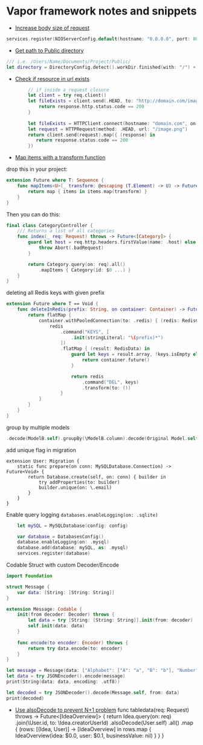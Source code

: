 # Vapor framework notes and snippets

* [Increase body size of request](#increase-body-size-of-request)

```swift
services.register(NIOServerConfig.default(hostname: "0.0.0.0", port: 8080, maxBodySize: 20_000_000))
```

* [Get path to Public directory](#increase-body-size-of-request)

```swift
/// i.e. /Users/Name/Documents/Project/Public/
let directory = DirectoryConfig.detect().workDir.finished(with: "/") + "Public".finished(with: "/")

```

* [Check if resource in url exists](#check-if-resource-in-url-exists)

```swift
        // if inside a request closure
        let client = try req.client()
        let fileExists = client.send(.HEAD, to: "http://domain.com/image.png").map { (response) -> Bool in
            return response.http.status.code == 200
        }
        
        let fileExists = HTTPClient.connect(hostname: "domain.com", on: req).flatMap { (client) -> Future<Bool> in
        let request = HTTPRequest(method: .HEAD, url: "/image.png")
        return client.send(request).map({ (response) in
           return response.status.code == 200
        })
```

* [Map items with a transform function](#map-items-with-a-transform-function)

drop this in your project:

```swift
extension Future where T: Sequence {
    func mapItems<U>(_ transform: @escaping (T.Element) -> U) -> Future<[U]> {
        return map { items in items.map(transform) }
    }
}
```

Then you can do this:

```swift
final class CategoryController {
    /// Returns a list of all categories
    func index(_ req: Request) throws -> Future<[Category]> {
        guard let host = req.http.headers.firstValue(name: .host) else {
            throw Abort(.badRequest)
        }

        return Category.query(on: req).all()
            .mapItems { Category(id: $0 ...) }
    }
}
```

deleting all Redis keys with given prefix

```swift
extension Future where T == Void {
    func deleteInRedis(prefix: String, on container: Container) -> Future<Void> {
        return flatMap {
            container.withPooledConnection(to: .redis) { (redis: RedisClient) in
                redis
                    .command("KEYS", [
                        .init(stringLiteral: "\(prefix)*")
                    ])
                    .flatMap { (result: RedisData) in
                        guard let keys = result.array, !keys.isEmpty else {
                            return container.future()
                        }

                        return redis
                            .command("DEL", keys)
                            .transform(to: ())
                    }
            }
        }
    }
}
```

group by multiple models

```swift
.decode(ModelB.self).groupBy(\ModelB.column).decode(Original Model.self)
```

add unique flag in migration

```
extension User: Migration {
    static func prepare(on conn: MySQLDatabase.Connection) -> Future<Void> {
        return Database.create(self, on: conn) { builder in
            try addProperties(to: builder)
            builder.unique(on: \.email)
        }
    }
}
```

Enable query logging 
`databases.enableLogging(on: .sqlite)`
```swift
    let mySQL = MySQLDatabase(config: config)

    var database = DatabasesConfig()
    database.enableLogging(on: .mysql)
    database.add(database: mySQL, as: .mysql)
    services.register(database)
```


Codable Struct with custom Decoder/Encode

```swift
import Foundation

struct Message {
    var data: [String: [String: String]]
}

extension Message: Codable {
    init(from decoder: Decoder) throws {
        let data = try [String: [String: String]].init(from: decoder)
        self.init(data: data)
    }
    
    func encode(to encoder: Encoder) throws {
        return try data.encode(to: encoder)
    }
}

let message = Message(data: ["Alphabet": ["A": "a", "B": "b"], "Number": ["One": "1", "Two": "2"]])
let data = try JSONEncoder().encode(message)
print(String(data: data, encoding: .utf8))

let decoded = try JSONDecoder().decode(Message.self, from: data)
print(decoded)
```


* [Use alsoDecode to prevent N+1 problem](#use-alsodecode-to-prevent-N-1-problem)
func tabledata(req: Request) throws -> Future<[IdeaOverview]> {
    return Idea.query(on: req)
        .join(\User.id, to: \Idea.creatorUserId)
        .alsoDecode(User.self)
        .all()
        .map { (rows: [(Idea, User)] -> [IdeaOverview] in
            rows.map { IdeaOverview(idea: $0.0, user: $0.1, businessValue: nil) }
        }
}

